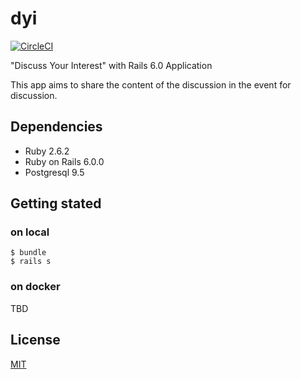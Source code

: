 # dyi
[![CircleCI](https://circleci.com/gh/chaspy/dyi.svg?style=svg)](https://circleci.com/gh/chaspy/dyi)

"Discuss Your Interest" with Rails 6.0 Application

This app aims to share the content of the discussion in the event for discussion.

## Dependencies

- Ruby 2.6.2
- Ruby on Rails 6.0.0
- Postgresql 9.5

## Getting stated

### on local

```
$ bundle
$ rails s
```

### on docker
TBD

## License
[MIT](https://github.com/chaspy/dyi/blob/master/LICENSE)
